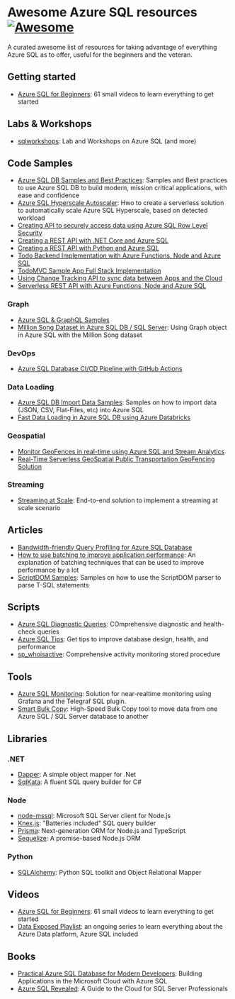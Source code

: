 # Awesome Azure SQL resources [![Awesome](https://cdn.rawgit.com/sindresorhus/awesome/d7305f38d29fed78fa85652e3a63e154dd8e8829/media/badge.svg)](https://github.com/sindresorhus/awesome)

A curated awesome list of resources for taking advantage of everything Azure SQL as to offer, useful for the beginners and the veteran.

## Getting started

- [Azure SQL for Beginners](https://www.youtube.com/playlist?list=PLlrxD0HtieHi5c9-i_Dnxw9vxBY-TqaeN&_lrsc=b0140d7c-6896-492f-a931-236cdf0858c8): 61 small videos to learn everything to get started

## Labs & Workshops

- [sqlworkshops](https://aka.ms/sqlworkshops): Lab and Workshops on Azure SQL (and more)

## Code Samples

- [Azure SQL DB Samples and Best Practices](https://github.com/yorek/azure-sql-db-samples): Samples and Best practices to use Azure SQL DB to build modern, mission critical applications, with ease and confidence
- [Azure SQL Hyperscale Autoscaler](https://docs.microsoft.com/en-us/samples/azure-samples/azure-sql-db-hyperscale-autoscaler/azure-sql-hyperscale-autoscaler/): Hwo to create a serverless solution to automatically scale Azure SQL Hyperscale, based on detected workload
- [Creating API to securely access data using Azure SQL Row Level Security](https://docs.microsoft.com/en-us/samples/azure-samples/azure-sql-db-secure-data-access-api/azure-sql-db-secure-data-access-api/)
- [Creating a REST API with .NET Core and Azure SQL](https://docs.microsoft.com/en-us/samples/azure-samples/azure-sql-db-dotnet-rest-api/azure-sql-db-dotnet-rest-api/)
- [Creating a REST API with Python and Azure SQL](https://docs.microsoft.com/en-us/samples/azure-samples/azure-sql-db-python-rest-api/azure-sql-db-python-rest-api/)
- [Todo Backend Implementation with Azure Functions, Node and Azure SQL](https://docs.microsoft.com/en-us/samples/azure-samples/azure-sql-db-todo-backend-func-node/azure-sql-db-todo-backend-func-node/)
- [TodoMVC Sample App Full Stack Implementation](https://docs.microsoft.com/en-us/samples/azure-samples/azure-sql-db-todo-mvc/azure-sql-db-todo-mvc/)
- [Using Change Tracking API to sync data between Apps and the Cloud](https://docs.microsoft.com/en-us/samples/azure-samples/azure-sql-db-sync-api-change-tracking/azure-sql-db-dotnet-rest-api/)
- [Serverless REST API with Azure Functions, Node and Azure SQL](https://docs.microsoft.com/en-us/samples/azure-samples/azure-sql-db-node-rest-api/azure-sql-db-node-rest-api/)

###  Graph
- [Azure SQL & GraphQL Samples](https://docs.microsoft.com/en-us/samples/azure-samples/azure-sql-db-graphql/azure-sql-db-graphql/)
- [Million Song Dataset in Azure SQL DB / SQL Server](https://docs.microsoft.com/en-us/samples/azure-samples/millionsongdataset-sql/millionsongdataset-sql/): Using Graph object in Azure SQL with the Million Song dataset

### DevOps
- [Azure SQL Database CI/CD Pipeline with GitHub Actions](https://docs.microsoft.com/en-us/samples/azure-samples/azure-sql-db-ci-cd/azure-sql-db-ci-cd/)

### Data Loading
- [Azure SQL DB Import Data Samples](https://github.com/Azure-Samples/azure-sql-db-import-data): Samples on how to import data (JSON, CSV, Flat-Files, etc) into Azure SQL
- [Fast Data Loading in Azure SQL DB using Azure Databricks](https://docs.microsoft.com/en-us/samples/azure-samples/azure-sql-db-databricks/azure-sql-db-databricks/)

### Geospatial
- [Monitor GeoFences in real-time using Azure SQL and Stream Analytics](https://docs.microsoft.com/en-us/samples/azure-samples/azure-sql-db-serverless-geospatial-stream-analytics/azure-sql-db-serverless-geospatial-stream-analytics/)
- [Real-Time Serverless GeoSpatial Public Transportation GeoFencing Solution](https://docs.microsoft.com/en-us/samples/azure-samples/azure-sql-db-serverless-geospatial/azure-sql-db-serverless-geospatial/)

### Streaming

- [Streaming at Scale](https://docs.microsoft.com/en-us/samples/azure-samples/streaming-at-scale/streaming-at-scale/): End-to-end solution to implement a streaming at scale scenario

## Articles 

- [Bandwidth-friendly Query Profiling for Azure SQL Database](https://sqlperformance.com/2020/04/sql-performance/bandwidth-friendly-query-profiling-azure-sql-database)
- [How to use batching to improve application performance](https://docs.microsoft.com/en-us/azure/azure-sql/performance-improve-use-batching): An explanation of batching techniques that can be used to improve performance by a lot
- [ScriptDOM Samples](https://github.com/arvindshmicrosoft/SQLScriptDomSamples): Samples on how to use the ScriptDOM parser to parse T-SQL statements

## Scripts

- [Azure SQL Diagnostic Queries](https://glennsqlperformance.com/resources/): COmprehensive diagnostic and health-check queries
- [Azure SQL Tips](https://github.com/microsoft/azure-sql-tips): Get tips to improve database design, health, and performance
- [sp_whoisactive](https://github.com/amachanic/sp_whoisactive): Comprehensive activity monitoring stored procedure

## Tools

- [Azure SQL Monitoring](https://github.com/denzilribeiro/sqldbmonitoring): Solution for near-realtime monitoring using Grafana and the Telegraf SQL plugin. 
- [Smart Bulk Copy](https://github.com/Azure-Samples/smartbulkcopy/tree/master/): High-Speed Bulk Copy tool to move data from one Azure SQL / SQL Server database to another

## Libraries 

### .NET

- [Dapper](https://github.com/StackExchange/Dapper): A simple object mapper for .Net
- [SqlKata](https://sqlkata.com/): A fluent SQL query builder for C#

### Node

- [node-mssql](https://www.npmjs.com/package/mssql): Microsoft SQL Server client for Node.js
- [Knex.js](https://knexjs.org/): "Batteries included" SQL query builder
- [Prisma](https://www.prisma.io/): Next-generation ORM for Node.js and TypeScript
- [Sequelize](https://sequelize.org/): A promise-based Node.js ORM

### Python

- [SQLAlchemy](https://www.sqlalchemy.org/): Python SQL toolkit and Object Relational Mapper

## Videos

- [Azure SQL for Beginners](https://www.youtube.com/playlist?list=PLlrxD0HtieHi5c9-i_Dnxw9vxBY-TqaeN&_lrsc=b0140d7c-6896-492f-a931-236cdf0858c8): 61 small videos to learn everything to get started
- [Data Exposed Playlist](https://www.youtube.com/playlist?list=PLlrxD0HtieHieV7Jls72yFPSKyGqycbZR): an ongoing series to learn everything about the Azure Data platform, Azure SQL included

## Books

- [Practical Azure SQL Database for Modern Developers](https://www.apress.com/it/book/9781484263693): Building Applications in the Microsoft Cloud with Azure SQL
- [Azure SQL Revealed](https://www.apress.com/it/book/9781484263693): A Guide to the Cloud for SQL Server Professionals

